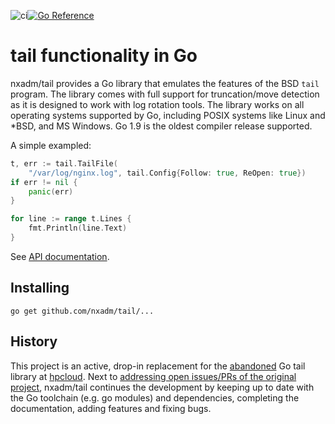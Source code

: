 ![ci](https://github.com/nxadm/tail/workflows/ci/badge.svg)[![Go Reference](https://pkg.go.dev/badge/github.com/nxadm/tail.svg)](https://pkg.go.dev/github.com/nxadm/tail)

# tail functionality in Go

nxadm/tail provides a Go library that emulates the features of the BSD `tail`
program. The library comes with full support for truncation/move detection as
it is designed to work with log rotation tools. The library works on all
operating systems supported by Go, including POSIX systems like Linux and
*BSD, and MS Windows. Go 1.9 is the oldest compiler release supported.

A simple exampled:

```Go
t, err := tail.TailFile(
	"/var/log/nginx.log", tail.Config{Follow: true, ReOpen: true})
if err != nil {
    panic(err)
}

for line := range t.Lines {
    fmt.Println(line.Text)
}
```

See [API documentation](https://pkg.go.dev/github.com/nxadm/tail).

## Installing

    go get github.com/nxadm/tail/...

## History

This project is an active, drop-in replacement for the
[abandoned](https://en.wikipedia.org/wiki/HPE_Helion) Go tail library at
[hpcloud](https://github.com/hpcloud/tail). Next to
[addressing open issues/PRs of the original project](https://github.com/nxadm/tail/issues/6),
nxadm/tail continues the development by keeping up to date with the Go toolchain
(e.g. go modules) and dependencies, completing the documentation, adding features
and fixing bugs.